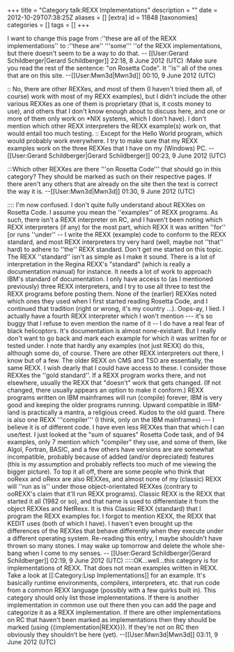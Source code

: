 +++
title = "Category talk:REXX Implementations"
description = ""
date = 2012-10-29T07:38:25Z
aliases = []
[extra]
id = 11848
[taxonomies]
categories = []
tags = []
+++

I want to change this page from
:''these are all of the REXX implementations''
to 
:''these are'' '''some''' ''of the REXX implementations,
but there doesn't seem to be a way to do that. -- [[User:Gerard Schildberger|Gerard Schildberger]] 22:18, 8 June 2012 (UTC)
:Make sure you read the rest of the sentence: "on Rosetta Code". It ''is'' all of the ones that are on this site. --[[User:Mwn3d|Mwn3d]] 00:10, 9 June 2012 (UTC)

:: No, there are other REXXes, and most of them (I haven't tried them all, of course) work with most of my REXX examples), but I didn't include the other various REXXes as one of them is proprietary (that is, it costs money to use), and others that I don't know enough about to discuss here, and one or more of them only work on *NIX systems, which I don't have). I don't mention which other REXX interpreters the REXX example(s) work on, that would entail too much testing.
:: Except for the Hello World program, which would probably work everywhere. I try to make sure that my REXX examples work on the three REXXes that I have on my (Windows) PC. -- [[User:Gerard Schildberger|Gerard Schildberger]] 00:23, 9 June 2012 (UTC)

:::Which other REXXes are there '''on Rosetta Code''' that should go in this category? They should be marked as such on their respective pages. If there aren't any others that are already on the site then the text is correct the way it is. --[[User:Mwn3d|Mwn3d]] 01:30, 9 June 2012 (UTC)

:::: I'm now confused.  I don't quite fully understand about REXXes on Rosetta Code.  I assume you mean the ''examples'' of REXX programs.  As such, there isn't a REXX interpreter on RC, and I haven't been noting which REXX interpreters (if any) for the most part, which REXX it was written ''for'' [or runs ''under'' -- I write the REXX (example) code to conform to the REXX standard, and most REXX interpreters try very hard (well, maybe not ''that'' hard) to adhere to ''the'' REXX standard.   Don't get me started on this topic.  The REXX ''standard'' isn't as simple as I make it sound.  There is a lot of interpretation in the Regina REXX's "standard" (which is really a documentation manual) for instance.  It needs a lot of work to approach IBM's standard of documentation.  I only have access to (as I mentioned previously) three REXX interpreters, and I try to use all three to test the REXX programs before posting them.  None of the (earlier) REXXes noted which ones they used when I first started reading Rosetta Code, and I continued that tradition (right or wrong, it's my country ...).  Oops-ay, I lied.  I actually have a fourth REXX interpreter which I won't mention --- it's so buggy that I refuse to even mention the name of it  -- I do have a real fear of black helicoptors.  It's documentation is almost none-existant.  But I really don't want to go back and mark each example for which it was written for or tested under.  I note that hardly any examples (not just REXX) do this, although some do, of course.  There are other REXX interpreters out there, I know but of a few.  The older REXX on CMS and TSO are essentially, the same REXX.  I wish dearly that I could have access to these.  I consider those REXXes the ''gold standard''.  If a REXX program works there, and not elsewhere, usually the REXX that "doesn't" work that gets changed.  (If not changed, there usually appears an option to make it conform.)  REXX programs written on IBM mainframes will run (compile) forever, IBM is very good and keeping the older programs running.  Upward compatible in IBM-land is practically a mantra, a religious creed.  Kudos to the old guard.  There is also one REXX '''compiler''' (I think, only on the IBM mainframes) --- I believe it is of different code.  I have even less REXXes than that which I can use/test. I just looked at the "sum of squares" Rosetta Code task, and of 94 examples, only 7 mention which "compiler" they use, and some of them, like Algol, Fortran, BASIC, and a few others have versions are are somewhat incompatible, probably because of added (and/or depreciated) features  (this is my assumption and probably reflects too much of me viewing the bigger picture).  To top it all off, there are some people who think that ooRexx and oRexx are also REXXes, and almost none of my (classic) REXX will ''run as is'' under those object-orientated REXXes (contrary to ooREXX's claim that it'll run REXX programs).  Classic REXX is the REXX that started it all (1982 or so), and that name is used to differentiate it from the object REXXes and NetRexx. It is this Classic REXX (standard) that I program the REXX examples for.  I forgot to mention KEXX, the REXX that KEDIT uses (both of which I have).  I haven't even brought up the differences of the REXXes that behave differently when they execute under a different operating system.  Re-reading this entry, I maybe shouldn't have thrown so many stones.  I may wake up tomorrow and delete the whole she-bang when I come to my senses. -- [[User:Gerard Schildberger|Gerard Schildberger]] 02:19, 9 June 2012 (UTC)
:::::OK...well...this category is for implementations of REXX. That does not mean examples written in REXX. Take a look at [[:Category:Lisp Implementations]] for an example. It's basically runtime environments, compilers, interpreters, etc. that run code from a common REXX language (possibly with a few quirks built in). This category should only list those implementations. If there is another implementation in common use out there then you can add the page and categorize it as a REXX implementation. If there are other implementations on RC that haven't been marked as implementations then they should be marked (using <nowiki>{{implementation|REXX}}</nowiki>). If they're not on RC then obviously they shouldn't be here (yet). --[[User:Mwn3d|Mwn3d]] 03:11, 9 June 2012 (UTC)
